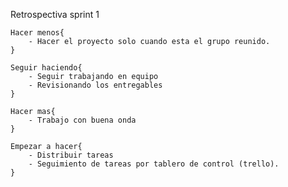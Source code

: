 Retrospectiva sprint 1

    Hacer menos{
        - Hacer el proyecto solo cuando esta el grupo reunido.
    }

    Seguir haciendo{
        - Seguir trabajando en equipo
        - Revisionando los entregables
    }

    Hacer mas{
        - Trabajo con buena onda
    }

    Empezar a hacer{
        - Distribuir tareas
        - Seguimiento de tareas por tablero de control (trello).
    }




